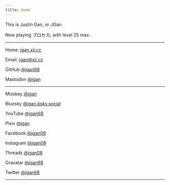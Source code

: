 ```yaml
---
title: Home
---
```


This is Justin Gan, or JGan.

Now playing プロセカ, with level 25 max.

---

Home:
<a href="http://jgan.xii.cc/">jgan.xii.cc</a>

Email:
<a href="mailto:jgan@xii.cc">jgan@xii.cc</a>

GitHub
<a rel="me" href="https://github.com/jgan68">@jgan68</a>

Mastodon
<a rel="me" href="https://mastodon.social/@jgan">@jgan</a>

---

Misskey
<a rel="me" href="https://misskey.io/@jgan">@jgan</a>

Bluesky
<a rel="me" href="https://bsky.app/profile/jgan.bsky.social">@jgan.bsky.social</a>

YouTube
<a rel="me" href="https://youtube.com/@jgan68">@jgan68</a>

Pixiv
<a rel="me" href="https://pixiv.net/users/37243507">@jgan</a>

Facebook
<a rel="me" href="https://facebook.com/jgan08">@jgan08</a>

Instagram
<a rel="me" href="https://instagram.com/jgan08">@jgan08</a>

Threads
<a rel="me" href="https://threads.net/@jgan08">@jgan08</a>

Gravatar
<a rel="me" href="https://gravatar.com/jgan68">@jgan68</a>

Twitter
<a rel="me" href="https://twitter.com/jgan68">@jgan68</a>

---
